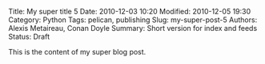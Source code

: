 Title: My super title 5
Date: 2010-12-03 10:20
Modified: 2010-12-05 19:30
Category: Python
Tags: pelican, publishing
Slug: my-super-post-5
Authors: Alexis Metaireau, Conan Doyle
Summary: Short version for index and feeds
Status: Draft

This is the content of my super blog post.
